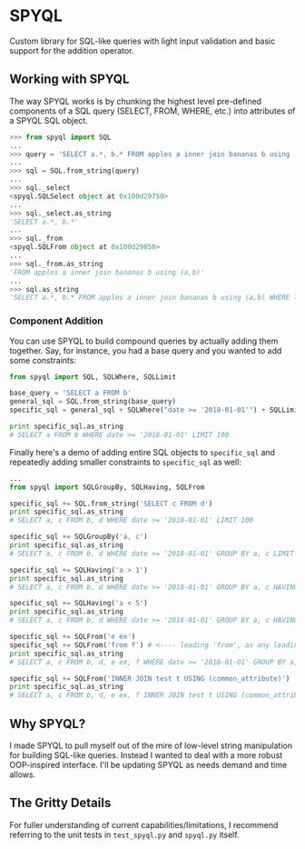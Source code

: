 # SPYQL
Custom library for SQL-like queries with light input validation and basic support for the addition operator.

## Working with SPYQL
The way SPYQL works is by chunking the highest level pre-defined components of a SQL query (SELECT, FROM, WHERE, etc.) into attributes of a SPYQL SQL object.
```python
>>> from spyql import SQL
...
>>> query = 'SELECT a.*, b.* FROM apples a inner join bananas b using (a,b) WHERE length(a.y) != length(b.z) and length(a.y) > 2 GROUP BY a.y HAVING count(a.y)<5 ORDER BY b.z LIMIT 15'
...
>>> sql = SQL.from_string(query)
...
>>> sql._select
<spyql.SQLSelect object at 0x100d29750>
...
>>> sql._select.as_string
'SELECT a.*, b.*'
...
>>> sql._from
<spyql.SQLFrom object at 0x100d29850>
...
>>> sql._from.as_string
'FROM apples a inner join bananas b using (a,b)'
...
>>> sql.as_string
'SELECT a.*, b.* FROM apples a inner join bananas b using (a,b) WHERE length(a.y) != length(b.z) and length(a.y) > 2 GROUP BY a.y HAVING count(a.y)<5 ORDER BY b.z LIMIT 15'
```
### Component Addition
You can use SPYQL to build compound queries by actually adding them together.  Say, for instance, you had a base query and you wanted to add some constraints:
```python
from spyql import SQL, SQLWhere, SQLLimit

base_query = 'SELECT a FROM b'
general_sql = SQL.from_string(base_query)
specific_sql = general_sql + SQLWhere("date >= '2018-01-01'") + SQLLimit(100)

print specific_sql.as_string
# SELECT a FROM b WHERE date >= '2018-01-01' LIMIT 100
```
Finally here's a demo of adding entire SQL objects to `specific_sql` and repeatedly adding smaller constraints to `specific_sql` as well:
```python
...
from spyql import SQLGroupBy, SQLHaving, SQLFrom

specific_sql += SQL.from_string('SELECT c FROM d')
print specific_sql.as_string
# SELECT a, c FROM b, d WHERE date >= '2018-01-01' LIMIT 100

specific_sql += SQLGroupBy('a, c')
print specific_sql.as_string
# SELECT a, c FROM b, d WHERE date >= '2018-01-01' GROUP BY a, c LIMIT 100

specific_sql += SQLHaving('a > 1')
print specific_sql.as_string
# SELECT a, c FROM b, d WHERE date >= '2018-01-01' GROUP BY a, c HAVING a > 1 LIMIT 100

specific_sql += SQLHaving('a < 5')
print specific_sql.as_string
# SELECT a, c FROM b, d WHERE date >= '2018-01-01' GROUP BY a, c HAVING a > 1 and a < 5 LIMIT 100

specific_sql += SQLFrom('e ex')
specific_sql += SQLFrom('from f') # <---- leading 'from', as any leading component keyword, will be stripped from SQL object
print specific_sql.as_string
# SELECT a, c FROM b, d, e ex, f WHERE date >= '2018-01-01' GROUP BY a, c HAVING a > 1 and a < 5 LIMIT 100

specific_sql += SQLFrom('INNER JOIN test t USING (common_attribute)')
print specific_sql.as_string
# SELECT a, c FROM b, d, e ex, f INNER JOIN test t USING (common_attribute) WHERE date >= '2018-01-01' GROUP BY a, c HAVING a > 1 and a < 5 LIMIT 100
```

## Why SPYQL?
I made SPYQL to pull myself out of the mire of low-level string manipulation for building SQL-like queries.  Instead I wanted to deal with a more robust OOP-inspired interface.  I'll be updating SPYQL as needs demand and time allows.

## The Gritty Details
For fuller understanding of current capabilities/limitations, I recommend referring to the unit tests in `test_spyql.py` and `spyql.py` itself.